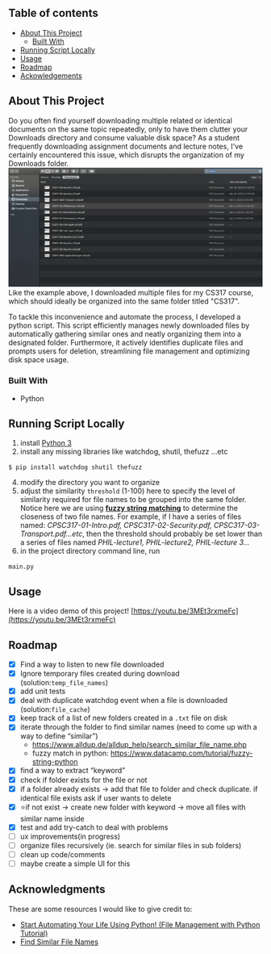 <!-- ABOUT THE PROJECT -->
## Table of contents

* [About This Project](#about-this-project)
    * [Built With](#built-with)
* [Running Script Locally](#running-script-locally)
* [Usage](#usage) 
* [Roadmap](#roadmap)
* [Ackowledgements](#acknowledgments)


## About This Project
Do you often find yourself downloading multiple related or identical documents on the same topic repeatedly, only to have them clutter your Downloads directory and consume valuable disk space? As a student frequently downloading assignment documents and lecture notes, I've certainly encountered this issue, which disrupts the organization of my Downloads folder. 
<img src="media/unorganized_folder.png">
Like the example above, I downloaded multiple files for my CS317 course, which should ideally be organized into the same folder titled "CS317".

To tackle this inconvenience and automate the process, I developed a python script. This script efficiently manages newly downloaded files by automatically gathering similar ones and neatly organizing them into a designated folder. Furthermore, it actively identifies duplicate files and prompts users for deletion, streamlining file management and optimizing disk space usage.

### Built With
* <i class="fa-brands fa-python"></i> Python


## Running Script Locally
1) install [Python 3](https://www.python.org/downloads/)
2) install any missing libraries like watchdog, shutil, thefuzz ...etc
```
$ pip install watchdog shutil thefuzz
```
4) modify the directory you want to organize
5) adjust the similarity `threshold` (1-100) here to specify the level of similarity required for file names to be grouped into the same folder. Notice here we are using **[fuzzy string matching](https://www.datacamp.com/tutorial/fuzzy-string-python)** to determine the closeness of two file names. For example, if I have a series of files named: *CPSC317-01-Intro.pdf, CPSC317-02-Security.pdf, CPSC317-03-Transport.pdf...etc*, then the threshold should probably be set lower than a series of files named *PHIL-lecture1, PHIL-lecture2, PHIL-lecture 3...*
3) in the project directory command line, run 
```
main.py
```

<!-- USAGE EXAMPLES -->
## Usage
<!-- TODO: insert gif of how the program works -->
Here is a video demo of this project!
[https://youtu.be/3MEt3rxmeFc](https://youtu.be/3MEt3rxmeFc)

<!-- ROADMAP -->
## Roadmap

- [x] Find a way to listen to new file downloaded
- [x]  Ignore temporary files created during download (solution:`temp_file_names`)
- [x]  add unit tests
- [x]  deal with duplicate watchdog event when a file is downloaded (solution:`file_cache`)
- [x]  keep track of a list of new folders created in a `.txt` file on disk
- [x]  iterate through the folder to find similar names (need to come up with a way to define “similar”)
    - https://www.alldup.de/alldup_help/search_similar_file_name.php
    - fuzzy match in python: https://www.datacamp.com/tutorial/fuzzy-string-python
- [x]  find a way to extract “keyword”
- [x]  check if folder exists for the file or not
- [x]  if a folder already exists → add that file to folder and check duplicate. if identical file exists ask if user wants to delete
- [x]  ⭐if not exist → create new folder with keyword → move all files with similar name inside
- [x]  test and add try-catch to deal with problems
- [ ] ux improvements(in progress)
- [ ] organize files recursively (ie. search for similar files in sub folders)
- [ ] clean up code/comments
- [ ] maybe create a simple UI for this

<!-- ACKNOWLEDGMENTS -->
## Acknowledgments

These are some resources I would like to give credit to:
* [Start Automating Your Life Using Python! (File Management with Python Tutorial)](hhttps://www.youtube.com/watch?v=NCvI-K0Gp90&list=TLPQMjYwMzIwMjQAIHnlJAL1OA)
* [Find Similar File Names](https://www.alldup.de/alldup_help/search_similar_file_name.php)